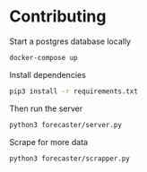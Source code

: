 # Contributing

Start a postgres database locally

```bash
docker-compose up
```

Install dependencies

```bash
pip3 install -r requirements.txt
```

Then run the server

```bash
python3 forecaster/server.py
```

Scrape for more data

```bash
python3 forecaster/scrapper.py
```
